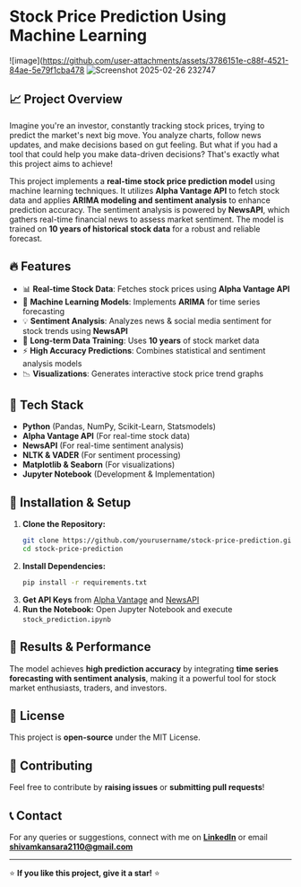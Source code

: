 # Stock Price Prediction Using Machine Learning

![image](https://github.com/user-attachments/assets/3786151e-c88f-4521-84ae-5e79f1cba478
![Screenshot 2025-02-26 232747](https://github.com/user-attachments/assets/2015ae94-7c7c-40b7-add8-54006c26a024)

 

## 📈 Project Overview
Imagine you're an investor, constantly tracking stock prices, trying to predict the market's next big move. You analyze charts, follow news updates, and make decisions based on gut feeling. But what if you had a tool that could help you make data-driven decisions? That's exactly what this project aims to achieve!

This project implements a **real-time stock price prediction model** using machine learning techniques. It utilizes **Alpha Vantage API** to fetch stock data and applies **ARIMA modeling and sentiment analysis** to enhance prediction accuracy. The sentiment analysis is powered by **NewsAPI**, which gathers real-time financial news to assess market sentiment. The model is trained on **10 years of historical stock data** for a robust and reliable forecast.

## 🔥 Features
- 📊 **Real-time Stock Data**: Fetches stock prices using **Alpha Vantage API**
- 🧠 **Machine Learning Models**: Implements **ARIMA** for time series forecasting
- 💡 **Sentiment Analysis**: Analyzes news & social media sentiment for stock trends using **NewsAPI**
- 📅 **Long-term Data Training**: Uses **10 years** of stock market data
- ⚡ **High Accuracy Predictions**: Combines statistical and sentiment analysis models
- 📉 **Visualizations**: Generates interactive stock price trend graphs

## 🚀 Tech Stack
- **Python** (Pandas, NumPy, Scikit-Learn, Statsmodels)
- **Alpha Vantage API** (For real-time stock data)
- **NewsAPI** (For real-time sentiment analysis)
- **NLTK & VADER** (For sentiment processing)
- **Matplotlib & Seaborn** (For visualizations)
- **Jupyter Notebook** (Development & Implementation)

## 🔧 Installation & Setup
1. **Clone the Repository:**
   ```sh
   git clone https://github.com/yourusername/stock-price-prediction.git
   cd stock-price-prediction
   ```
2. **Install Dependencies:**
   ```sh
   pip install -r requirements.txt
   ```
3. **Get API Keys** from [Alpha Vantage](https://www.alphavantage.co/) and [NewsAPI](https://newsapi.org/)
4. **Run the Notebook:** Open Jupyter Notebook and execute `stock_prediction.ipynb`

## 📌 Results & Performance
The model achieves **high prediction accuracy** by integrating **time series forecasting with sentiment analysis**, making it a powerful tool for stock market enthusiasts, traders, and investors.

## 📜 License
This project is **open-source** under the MIT License.

## 🙌 Contributing
Feel free to contribute by **raising issues** or **submitting pull requests**!

## 📞 Contact
For any queries or suggestions, connect with me on **[LinkedIn](https://www.linkedin.com/in/sskoct21/)** or email **shivamkansara2110@gmail.com**

---
⭐ **If you like this project, give it a star!** ⭐

